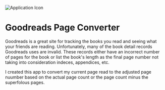 ![Application Icon](public/icon/android-icon-144x144)
# Goodreads Page Converter

Goodreads is a great site for tracking the books you read and seeing what your friends are reading. Unfortunately, many of the book detail records Goodreads uses are invalid. These records either have an incorrect number of pages for the book or list the book's length as the final page number not taking into consideration indeces, appendices, etc.

I created this app to convert my current page read to the adjusted page nuumber based on the actual page count or the page count minus the superfolous pages.

